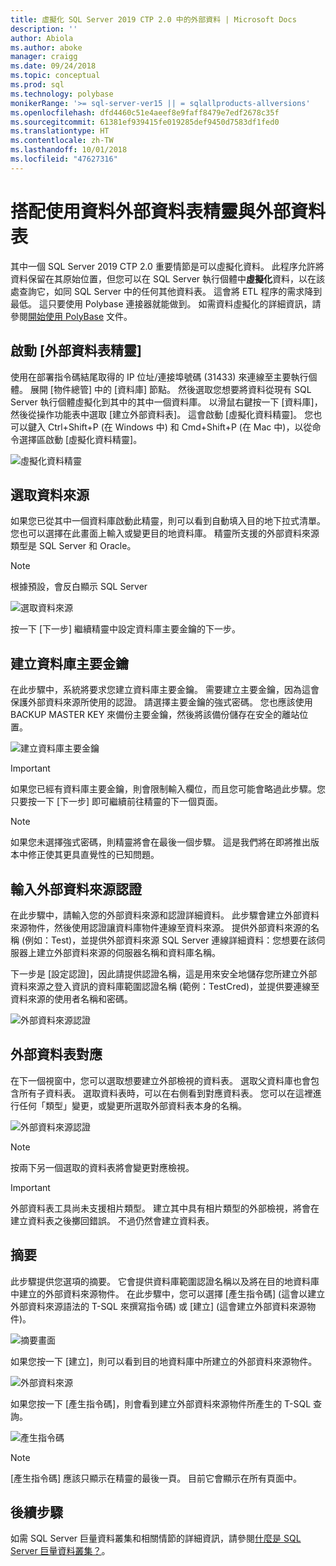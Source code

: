 ```yaml
---
title: 虛擬化 SQL Server 2019 CTP 2.0 中的外部資料 | Microsoft Docs
description: ''
author: Abiola
ms.author: aboke
manager: craigg
ms.date: 09/24/2018
ms.topic: conceptual
ms.prod: sql
ms.technology: polybase
monikerRange: '>= sql-server-ver15 || = sqlallproducts-allversions'
ms.openlocfilehash: dfd4460c51e4aeef8e9faff8479e7edf2678c35f
ms.sourcegitcommit: 61381ef939415fe019285def9450d7583df1fed0
ms.translationtype: HT
ms.contentlocale: zh-TW
ms.lasthandoff: 10/01/2018
ms.locfileid: "47627316"
---
```

# <a name="use-the-data-external-table-wizard-with-external-tables"></a>搭配使用資料外部資料表精靈與外部資料表

其中一個 SQL Server 2019 CTP 2.0 重要情節是可以虛擬化資料。  此程序允許將資料保留在其原始位置，但您可以在 SQL Server 執行個體中**虛擬化**資料，以在該處查詢它，如同 SQL Server 中的任何其他資料表。 這會將 ETL 程序的需求降到最低。 這只要使用 Polybase 連接器就能做到。 如需資料虛擬化的詳細資訊，請參閱[開始使用 PolyBase](polybase-guide.md) 文件。

## <a name="launch-the-external-table-wizard"></a>啟動 [外部資料表精靈]

使用在部署指令碼結尾取得的 IP 位址/連接埠號碼 (31433) 來連線至主要執行個體。 展開 [物件總管] 中的 [資料庫] 節點。 然後選取您想要將資料從現有 SQL Server 執行個體虛擬化到其中的其中一個資料庫。 以滑鼠右鍵按一下 [資料庫]，然後從操作功能表中選取 [建立外部資料表]。 這會啟動 [虛擬化資料精靈]。 您也可以鍵入 Ctrl+Shift+P (在 Windows 中) 和 Cmd+Shift+P (在 Mac 中)，以從命令選擇區啟動 [虛擬化資料精靈]。

![虛擬化資料精靈](media/data-virtualization/virtualize-data-wizard.png)
## <a name="select-a-data-source"></a>選取資料來源

如果您已從其中一個資料庫啟動此精靈，則可以看到自動填入目的地下拉式清單。 您也可以選擇在此畫面上輸入或變更目的地資料庫。 精靈所支援的外部資料來源類型是 SQL Server 和 Oracle。

> [!NOTE]
>根據預設，會反白顯示 SQL Server


![選取資料來源](media/data-virtualization/select-data-source.png)

按一下 [下一步] 繼續精靈中設定資料庫主要金鑰的下一步。

## <a name="create-database-master-key"></a>建立資料庫主要金鑰

在此步驟中，系統將要求您建立資料庫主要金鑰。 需要建立主要金鑰，因為這會保護外部資料來源所使用的認證。 請選擇主要金鑰的強式密碼。 您也應該使用 BACKUP MASTER KEY 來備份主要金鑰，然後將該備份儲存在安全的離站位置。

![建立資料庫主要金鑰](media/data-virtualization/virtualize-data-master-key.png)

> [!IMPORTANT]
> 如果您已經有資料庫主要金鑰，則會限制輸入欄位，而且您可能會略過此步驟。您只要按一下 [下一步] 即可繼續前往精靈的下一個頁面。

> [!NOTE]
> 如果您未選擇強式密碼，則精靈將會在最後一個步驟。 這是我們將在即將推出版本中修正使其更具直覺性的已知問題。

## <a name="enter-the-external-data-source-credentials"></a>輸入外部資料來源認證

在此步驟中，請輸入您的外部資料來源和認證詳細資料。 此步驟會建立外部資料來源物件，然後使用認證讓資料庫物件連線至資料來源。 提供外部資料來源的名稱 (例如：Test)，並提供外部資料來源 SQL Server 連線詳細資料：您想要在該伺服器上建立外部資料來源的伺服器名稱和資料庫名稱。

下一步是 [設定認證]，因此請提供認證名稱，這是用來安全地儲存您所建立外部資料來源之登入資訊的資料庫範圍認證名稱 (範例：TestCred)，並提供要連線至資料來源的使用者名稱和密碼。

![外部資料來源認證](media/data-virtualization/data-source-credentials.png)

## <a name="external-data-table-mapping"></a>外部資料表對應

在下一個視窗中，您可以選取想要建立外部檢視的資料表。 選取父資料庫也會包含所有子資料表。 選取資料表時，可以在右側看到對應資料表。 您可以在這裡進行任何「類型」變更，或變更所選取外部資料表本身的名稱。

![外部資料來源認證](media/data-virtualization/data-table-mapping.png)

> [!NOTE]
>按兩下另一個選取的資料表將會變更對應檢視。

> [!IMPORTANT]
>外部資料表工具尚未支援相片類型。 建立其中具有相片類型的外部檢視，將會在建立資料表之後擲回錯誤。 不過仍然會建立資料表。

## <a name="summary"></a>摘要

此步驟提供您選項的摘要。 它會提供資料庫範圍認證名稱以及將在目的地資料庫中建立的外部資料來源物件。 在此步驟中，您可以選擇 [產生指令碼] (這會以建立外部資料來源語法的 T-SQL 來撰寫指令碼) 或 [建立] (這會建立外部資料來源物件)。

![摘要畫面](media/data-virtualization/virtualize-data-summary.png)

如果您按一下 [建立]，則可以看到目的地資料庫中所建立的外部資料來源物件。

![外部資料來源](media/data-virtualization/external-data-sources.png)

如果您按一下 [產生指令碼]，則會看到建立外部資料來源物件所產生的 T-SQL 查詢。

![產生指令碼](media/data-virtualization/generated-script.png)

> [!NOTE]
> [產生指令碼] 應該只顯示在精靈的最後一頁。 目前它會顯示在所有頁面中。

## <a name="next-steps"></a>後續步驟

如需 SQL Server 巨量資料叢集和相關情節的詳細資訊，請參閱[什麼是 SQL Server 巨量資料叢集？](../../big-data-cluster/big-data-cluster-overview.md)。
